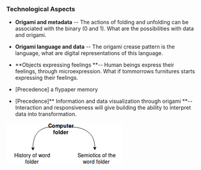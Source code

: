 ### Technological Aspects

* **Origami and metadata** -- The actions of folding and unfolding can be associated with the binary \(0 and 1\). What are the possibilities with data and origami.

* **Origami language and data** -- The origami crease pattern is the language, what are digital representations of this language.

* **Objects expressing feelings **-- Human beings express their feelings, through microexpression. What if tommorrows furnitures starts expressing their feelings.

* \[Precedence\] a flypaper memory

* \[Precedence\]** Information and data visualization through origami **-- Interaction and responsiveness will give building the ability to interpret data into transformation.

![](/assets/4.png)


